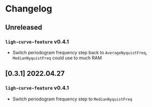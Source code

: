 # Changelog

## Unreleased

### `ligh-curve-feature` v0.4.1

- Switch periodogram frequency step back to `AverageNyquistFreq`, `MedianNyquistFreq` could use to much RAM

## [0.3.1] 2022.04.27

### `ligh-curve-feature` v0.4.1
- Switch periodogram frequency step to `MedianNyquistFreq`